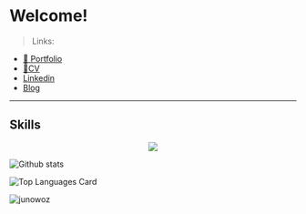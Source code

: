 # Welcome!

> Links:
-  [📁 Portfolio](https://junowoz.github.io/portfolio/)
-  [📜CV](https://gitconnected.com/junowoz/resume)
-  [Linkedin](https://www.linkedin.com/in/juanjosegouveac/)
-  [Blog](https://junowoz.gitbook.io/blog/readme)

---
## Skills
<p align="center">
  <a href="https://skillicons.dev">
    <img src="https://skillicons.dev/icons?i=react,nextjs,ts,js,solidity,tailwind,css,html,nodejs,mysql,docker,git,figma,linux&theme=light" />
  </a>
</p>

![Github stats](https://github-readme-stats.vercel.app/api?username=junowoz&theme=apprentice&show_icons=true&count_private=true)

![Top Languages Card](https://github-readme-stats.vercel.app/api/top-langs/?username=junowoz&theme=apprentice&layout=compact)

![junowoz](https://komarev.com/ghpvc/?username=junowoz&style=flat)
